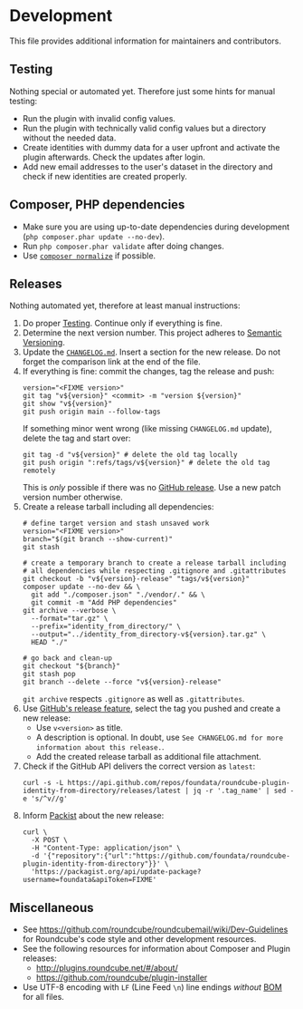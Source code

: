 # Development

This file provides additional information for maintainers and contributors.


## Testing

Nothing special or automated yet. Therefore just some hints for manual testing:

* Run the plugin with invalid config values.
* Run the plugin with technically valid config values but a directory without the needed data.
* Create identities with dummy data for a user upfront and activate the plugin afterwards. Check the updates after login.
* Add new email addresses to the user's dataset in the directory and check if new identities are created properly.


## Composer, PHP dependencies

* Make sure you are using up-to-date dependencies during development (`php composer.phar update --no-dev`).
* Run `php composer.phar validate` after doing changes.
* Use [`composer normalize`](https://github.com/ergebnis/composer-normalize) if possible.


## Releases

Nothing automated yet, therefore at least manual instructions:

1. Do proper [Testing](#testing). Continue only if everything is fine.
2. Determine the next version number. This project adheres to [Semantic Versioning](https://semver.org/spec/v2.0.0.html).
3. Update the [`CHANGELOG.md`](./CHANGELOG.md). Insert a section for the new release. Do not forget the comparison link at the end of the file.
4. If everything is fine: commit the changes, tag the release and push:
   ```console
   version="<FIXME version>"
   git tag "v${version}" <commit> -m "version ${version}"
   git show "v${version}"
   git push origin main --follow-tags
   ```
   If something minor went wrong (like missing `CHANGELOG.md` update), delete the tag and start over:
   ```console
   git tag -d "v${version}" # delete the old tag locally
   git push origin ":refs/tags/v${version}" # delete the old tag remotely
   ```
   This is *only* possible if there was no [GitHub release](https://github.com/foundata/roundcube-plugin-identity-from-directory/releases/). Use a new patch version number otherwise.
5. Create a release tarball including all dependencies:
   ```console
   # define target version and stash unsaved work
   version="<FIXME version>"
   branch="$(git branch --show-current)"
   git stash

   # create a temporary branch to create a release tarball including
   # all dependencies while respecting .gitignore and .gitattributes
   git checkout -b "v${version}-release" "tags/v${version}"
   composer update --no-dev && \
     git add "./composer.json" "./vendor/." && \
     git commit -m "Add PHP dependencies"
   git archive --verbose \
     --format="tar.gz" \
     --prefix="identity_from_directory/" \
     --output="../identity_from_directory-v${version}.tar.gz" \
     HEAD "./"

   # go back and clean-up
   git checkout "${branch}"
   git stash pop
   git branch --delete --force "v${version}-release"
   ```
   `git archive` respects `.gitignore` as well as `.gitattributes`.
6. Use [GitHub's release feature](https://github.com/foundata/roundcube-plugin-identity-from-directory/releases/new), select the tag you pushed and create a new release:
   * Use `v<version>` as title.
   * A description is optional. In doubt, use `See CHANGELOG.md for more information about this release.`.
   * Add the created release tarball as additional file attachment.
7. Check if the GitHub API delivers the correct version as `latest`:
   ```console
   curl -s -L https://api.github.com/repos/foundata/roundcube-plugin-identity-from-directory/releases/latest | jq -r '.tag_name' | sed -e 's/^v//g'
   ```
8. Inform [Packist](https://packagist.org/) about the new release:
   ```console
   curl \
     -X POST \
     -H "Content-Type: application/json" \
     -d '{"repository":{"url":"https://github.com/foundata/roundcube-plugin-identity-from-directory"}}' \
     'https://packagist.org/api/update-package?username=foundata&apiToken=FIXME'
   ```


## Miscellaneous

* See <https://github.com/roundcube/roundcubemail/wiki/Dev-Guidelines> for Roundcube's code style and other development resources.
* See the following resources for information about Composer and Plugin releases:
  * <http://plugins.roundcube.net/#/about/>
  * <https://github.com/roundcube/plugin-installer>
* Use UTF-8 encoding with `LF` (Line Feed `\n`) line endings *without* [BOM](https://en.wikipedia.org/wiki/Byte_order_mark) for all files.
